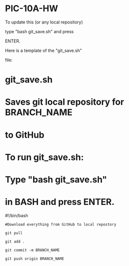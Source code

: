 # PIC-10A-HW

To update this (or any local repository)

type "bash git_save.sh" and press

ENTER.

Here is a template of the "git_save.sh"

file:

# git_save.sh
# Saves git local repository for BRANCH_NAME
# to GitHub

# To run git_save.sh:
# Type "bash git_save.sh"
# in BASH and press ENTER.

#!/bin/bash

	#Download everything from GitHub to local repostory

	git pull

	git add .

	git commit -m BRANCH_NAME

	git push origin BRANCH_NAME
